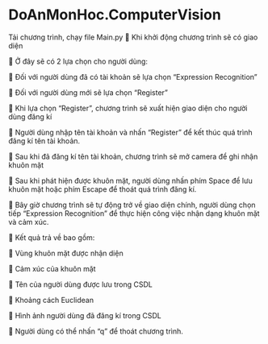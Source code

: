 # DoAnMonHoc.ComputerVision
Tải chương trình, chạy file Main.py
	Khi khởi động chương trình sẽ có giao diện

	Ở đây sẽ có 2 lựa chọn cho người dùng:

  	Đối với người dùng đã có tài khoản sẽ lựa chọn “Expression Recognition”

  	Đối với người dùng mới sẽ lựa chọn “Register”

	Khi lựa chọn “Register”, chương trình sẽ xuất hiện giao diện cho người dùng đăng kí

	Người dùng nhập tên tài khoản và nhấn “Register” để kết thúc quá trình đăng kí tên tài khoản.

	Sau khi đã đăng kí tên tài khoản, chương trình sẽ mở camera để ghi nhận khuôn mặt

	Sau khi phát hiện được khuôn mặt, người dùng nhấn phím Space để lưu khuôn mặt hoặc phím Escape để thoát quá trình đăng kí.

	Bây giờ chương trình sẽ tự động trở về giao diện chính, người dùng chọn tiếp “Expression Recognition” để thực hiện công việc nhận dạng khuôn mặt và cảm xúc.

	Kết quả trả về bao gồm:

  	Vùng khuôn mặt được nhận diện
  
  	Cảm xúc của khuôn mặt 
  
  	Tên của người dùng được lưu trong CSDL

  	Khoảng cách Euclidean 

  	Hình ảnh người dùng đã đăng kí trong CSDL 

	Người dùng có thể nhấn “q” để thoát chương trình.
